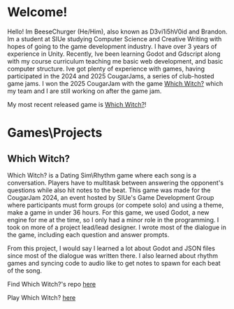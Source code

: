 <!---
TheBeeseChurger/TheBeeseChurger is a ✨ special ✨ repository because its `README.md` (this file) appears on your GitHub profile.
You can click the Preview link to take a look at your changes.
--->
# Welcome!
Hello! Im BeeseChurger (He/Him), also known as D3vi1i5hV0id and Brandon. Im a student at SIUe studying Computer Science and Creative Writing with hopes of going to the game development industry. I have over 3 years of experience in Unity. Recently, Ive been learning Godot and Gdscript along with my course curriculum teaching me basic web development, and basic computer structure.
Ive got plenty of experience with games, having participated in the 2024 and 2025 CougarJams, a series of club-hosted game jams. I won the 2025 CougarJam with the game [Which Witch?](https://github.com/jackachulian/CougarJams2024) which my team and I are still working on after the game jam.

My most recent released game is [Which Witch?](https://github.com/jackachulian/CougarJams2024)!

# Games\Projects
## Which Witch?
Which Witch? is a Dating Sim\Rhythm game where each song is a conversation. Players have to multitask between answering the opponent's questions while also hit notes to the beat. This game was made for the CougarJam 2024, an event hosted by SIUe's Game Development Group where participants must form groups (or compete solo) and using a theme, make a game in under 36 hours. For this game, we used Godot, a new engine for me at the time, so I only had a minor role in the programming. I took on more of a project lead/lead designer. I wrote most of the dialogue in the game, including each question and answer prompts.

From this project, I would say I learned a lot about Godot and JSON files since most of the dialogue was written there. I also learned about rhythm games and syncing code to audio like to get notes to spawn for each beat of the song.

Find Which Witch?'s repo [here](https://github.com/jackachulian/CougarJams2024)

Play Which Witch? [here](https://jackachulian.itch.io/which-witch)
